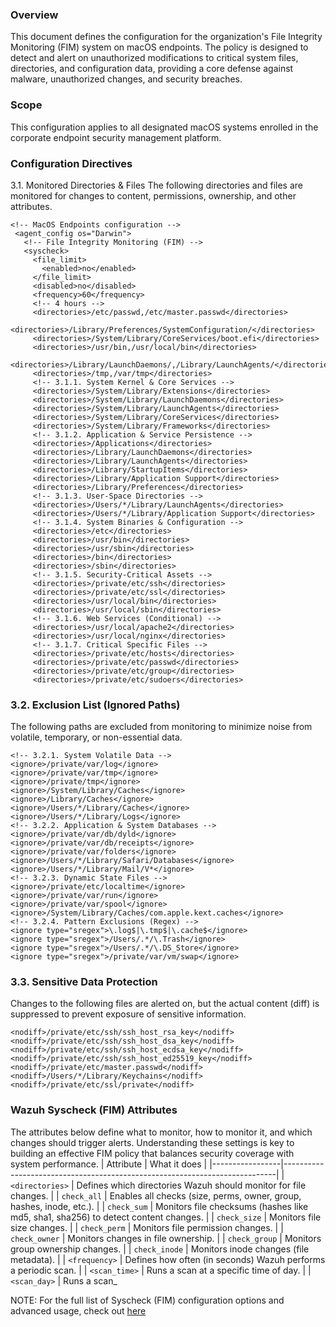### Overview

This document defines the configuration for the organization's File Integrity Monitoring (FIM) system on macOS endpoints. The policy is designed to detect and alert on unauthorized modifications to critical system files, directories, and configuration data, providing a core defense against malware, unauthorized changes, and security breaches.

### Scope

This configuration applies to all designated macOS systems enrolled in the corporate endpoint security management platform.

### Configuration Directives

3.1. Monitored Directories & Files
 The following directories and files are monitored for changes to content, permissions, ownership, and other attributes.

 ```
 <!-- MacOS Endpoints configuration -->
  <agent_config os="Darwin">
    <!-- File Integrity Monitoring (FIM) -->
    <syscheck>
      <file_limit>
        <enabled>no</enabled>
      </file_limit>
      <disabled>no</disabled>
      <frequency>60</frequency>
      <!-- 4 hours -->
      <directories>/etc/passwd,/etc/master.passwd</directories>
      <directories>/Library/Preferences/SystemConfiguration/</directories>
      <directories>/System/Library/CoreServices/boot.efi</directories>
      <directories>/usr/bin,/usr/local/bin</directories>
      <directories>/Library/LaunchDaemons/,/Library/LaunchAgents/</directories>
      <directories>/tmp,/var/tmp</directories>
      <!-- 3.1.1. System Kernel & Core Services -->
      <directories>/System/Library/Extensions</directories>
      <directories>/System/Library/LaunchDaemons</directories>
      <directories>/System/Library/LaunchAgents</directories>
      <directories>/System/Library/CoreServices</directories>
      <directories>/System/Library/Frameworks</directories>
      <!-- 3.1.2. Application & Service Persistence -->
      <directories>/Applications</directories>
      <directories>/Library/LaunchDaemons</directories>
      <directories>/Library/LaunchAgents</directories>
      <directories>/Library/StartupItems</directories>
      <directories>/Library/Application Support</directories>
      <directories>/Library/Preferences</directories>
      <!-- 3.1.3. User-Space Directories -->
      <directories>/Users/*/Library/LaunchAgents</directories>
      <directories>/Users/*/Library/Application Support</directories>
      <!-- 3.1.4. System Binaries & Configuration -->
      <directories>/etc</directories>
      <directories>/usr/bin</directories>
      <directories>/usr/sbin</directories>
      <directories>/bin</directories>
      <directories>/sbin</directories>
      <!-- 3.1.5. Security-Critical Assets -->
      <directories>/private/etc/ssh</directories>
      <directories>/private/etc/ssl</directories>
      <directories>/usr/local/bin</directories>
      <directories>/usr/local/sbin</directories>
      <!-- 3.1.6. Web Services (Conditional) -->
      <directories>/usr/local/apache2</directories>
      <directories>/usr/local/nginx</directories>
      <!-- 3.1.7. Critical Specific Files -->
      <directories>/private/etc/hosts</directories>
      <directories>/private/etc/passwd</directories>
      <directories>/private/etc/group</directories>
      <directories>/private/etc/sudoers</directories>
```


 
 ### 3.2. Exclusion List (Ignored Paths)

 The following paths are excluded from monitoring to minimize noise from volatile, temporary, or non-essential data.
```
<!-- 3.2.1. System Volatile Data -->
<ignore>/private/var/log</ignore>
<ignore>/private/var/tmp</ignore>
<ignore>/private/tmp</ignore>
<ignore>/System/Library/Caches</ignore>
<ignore>/Library/Caches</ignore>
<ignore>/Users/*/Library/Caches</ignore>
<ignore>/Users/*/Library/Logs</ignore>
<!-- 3.2.2. Application & System Databases -->
<ignore>/private/var/db/dyld</ignore>
<ignore>/private/var/db/receipts</ignore>
<ignore>/private/var/folders</ignore>
<ignore>/Users/*/Library/Safari/Databases</ignore>
<ignore>/Users/*/Library/Mail/V*</ignore>
<!-- 3.2.3. Dynamic State Files -->
<ignore>/private/etc/localtime</ignore>
<ignore>/private/var/run</ignore>
<ignore>/private/var/spool</ignore>
<ignore>/System/Library/Caches/com.apple.kext.caches</ignore>
<!-- 3.2.4. Pattern Exclusions (Regex) -->
<ignore type="sregex">\.log$|\.tmp$|\.cache$</ignore>
<ignore type="sregex">/Users/.*/\.Trash</ignore>
<ignore type="sregex">/Users/.*/\.DS_Store</ignore>
<ignore type="sregex">/private/var/vm/swap</ignore>
```

### 3.3. Sensitive Data Protection

Changes to the following files are alerted on, but the actual content (diff) is suppressed to prevent exposure of sensitive information.


```
<nodiff>/private/etc/ssh/ssh_host_rsa_key</nodiff>
<nodiff>/private/etc/ssh/ssh_host_dsa_key</nodiff>
<nodiff>/private/etc/ssh/ssh_host_ecdsa_key</nodiff>
<nodiff>/private/etc/ssh/ssh_host_ed25519_key</nodiff>
<nodiff>/private/etc/master.passwd</nodiff>
<nodiff>/Users/*/Library/Keychains</nodiff>
<nodiff>/private/etc/ssl/private</nodiff>
```


 ### Wazuh Syscheck (FIM) Attributes
The attributes below define what to monitor, how to monitor it, and which changes should trigger alerts. Understanding these settings is key to building an effective FIM policy that balances security coverage with system performance.
| Attribute        | What it does                                                                 |
|-----------------|----------------------------------------------------------------------------|
| `<directories>`  | Defines which directories Wazuh should monitor for file changes.           |
| `check_all`      | Enables all checks (size, perms, owner, group, hashes, inode, etc.).       |
| `check_sum`      | Monitors file checksums (hashes like md5, sha1, sha256) to detect content changes. |
| `check_size`     | Monitors file size changes.                                                |
| `check_perm`     | Monitors file permission changes.                                          |
| `check_owner`    | Monitors changes in file ownership.                                        |
| `check_group`    | Monitors group ownership changes.                                          |
| `check_inode`    | Monitors inode changes (file metadata).                                    |
| `<frequency>`    | Defines how often (in seconds) Wazuh performs a periodic scan.            |
| `<scan_time>`    | Runs a scan at a specific time of day.                                     |
| `<scan_day>`     | Runs a scan_


NOTE: For the full list of Syscheck (FIM) configuration options and advanced usage, check out [here](https://documentation.wazuh.com/current/user-manual/capabilities/file-integrity/basic-settings.html) 
